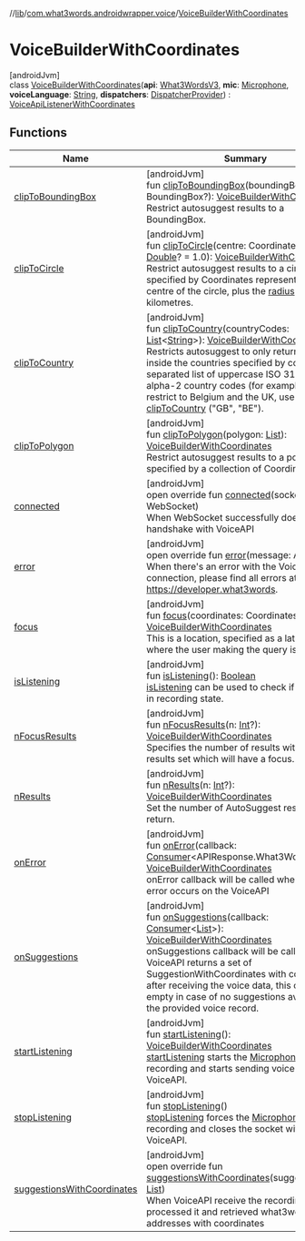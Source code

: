 //[lib](../../../index.md)/[com.what3words.androidwrapper.voice](../index.md)/[VoiceBuilderWithCoordinates](index.md)

# VoiceBuilderWithCoordinates

[androidJvm]\
class [VoiceBuilderWithCoordinates](index.md)(**api**: [What3WordsV3](../../com.what3words.androidwrapper/-what3-words-v3/index.md), **mic**: [Microphone](../-microphone/index.md), **voiceLanguage**: [String](https://kotlinlang.org/api/latest/jvm/stdlib/kotlin/-string/index.html), **dispatchers**: [DispatcherProvider](../../com.what3words.androidwrapper.helpers/-dispatcher-provider/index.md)) : [VoiceApiListenerWithCoordinates](../-voice-api-listener-with-coordinates/index.md)

## Functions

| Name | Summary |
|---|---|
| [clipToBoundingBox](clip-to-bounding-box.md) | [androidJvm]<br>fun [clipToBoundingBox](clip-to-bounding-box.md)(boundingBox: BoundingBox?): [VoiceBuilderWithCoordinates](index.md)<br>Restrict autosuggest results to a BoundingBox. |
| [clipToCircle](clip-to-circle.md) | [androidJvm]<br>fun [clipToCircle](clip-to-circle.md)(centre: Coordinates?, radius: [Double](https://kotlinlang.org/api/latest/jvm/stdlib/kotlin/-double/index.html)? = 1.0): [VoiceBuilderWithCoordinates](index.md)<br>Restrict autosuggest results to a circle, specified by Coordinates representing the centre of the circle, plus the [radius](clip-to-circle.md) in kilometres. |
| [clipToCountry](clip-to-country.md) | [androidJvm]<br>fun [clipToCountry](clip-to-country.md)(countryCodes: [List](https://kotlinlang.org/api/latest/jvm/stdlib/kotlin.collections/-list/index.html)<[String](https://kotlinlang.org/api/latest/jvm/stdlib/kotlin/-string/index.html)>): [VoiceBuilderWithCoordinates](index.md)<br>Restricts autosuggest to only return results inside the countries specified by comma-separated list of uppercase ISO 3166-1 alpha-2 country codes (for example, to restrict to Belgium and the UK, use [clipToCountry](clip-to-country.md) ("GB", "BE"). |
| [clipToPolygon](clip-to-polygon.md) | [androidJvm]<br>fun [clipToPolygon](clip-to-polygon.md)(polygon: [List](https://kotlinlang.org/api/latest/jvm/stdlib/kotlin.collections/-list/index.html)<Coordinates>): [VoiceBuilderWithCoordinates](index.md)<br>Restrict autosuggest results to a polygon, specified by a collection of Coordinates. |
| [connected](connected.md) | [androidJvm]<br>open override fun [connected](connected.md)(socket: WebSocket)<br>When WebSocket successfully does the handshake with VoiceAPI |
| [error](error.md) | [androidJvm]<br>open override fun [error](error.md)(message: APIError)<br>When there's an error with the VoiceAPI connection, please find all errors at: https://developer.what3words. |
| [focus](focus.md) | [androidJvm]<br>fun [focus](focus.md)(coordinates: Coordinates?): [VoiceBuilderWithCoordinates](index.md)<br>This is a location, specified as a latitude (often where the user making the query is). |
| [isListening](is-listening.md) | [androidJvm]<br>fun [isListening](is-listening.md)(): [Boolean](https://kotlinlang.org/api/latest/jvm/stdlib/kotlin/-boolean/index.html)<br>[isListening](is-listening.md) can be used to check if is currently in recording state. |
| [nFocusResults](n-focus-results.md) | [androidJvm]<br>fun [nFocusResults](n-focus-results.md)(n: [Int](https://kotlinlang.org/api/latest/jvm/stdlib/kotlin/-int/index.html)?): [VoiceBuilderWithCoordinates](index.md)<br>Specifies the number of results within the results set which will have a focus. |
| [nResults](n-results.md) | [androidJvm]<br>fun [nResults](n-results.md)(n: [Int](https://kotlinlang.org/api/latest/jvm/stdlib/kotlin/-int/index.html)?): [VoiceBuilderWithCoordinates](index.md)<br>Set the number of AutoSuggest results to return. |
| [onError](on-error.md) | [androidJvm]<br>fun [onError](on-error.md)(callback: [Consumer](https://developer.android.com/reference/kotlin/androidx/core/util/Consumer.html)<APIResponse.What3WordsError>): [VoiceBuilderWithCoordinates](index.md)<br>onError callback will be called when some API error occurs on the VoiceAPI |
| [onSuggestions](on-suggestions.md) | [androidJvm]<br>fun [onSuggestions](on-suggestions.md)(callback: [Consumer](https://developer.android.com/reference/kotlin/androidx/core/util/Consumer.html)<[List](https://kotlinlang.org/api/latest/jvm/stdlib/kotlin.collections/-list/index.html)<SuggestionWithCoordinates>>): [VoiceBuilderWithCoordinates](index.md)<br>onSuggestions callback will be called when VoiceAPI returns a set of SuggestionWithCoordinates with coordinates after receiving the voice data, this can be empty in case of no suggestions available for the provided voice record. |
| [startListening](start-listening.md) | [androidJvm]<br>fun [startListening](start-listening.md)(): [VoiceBuilderWithCoordinates](index.md)<br>[startListening](start-listening.md) starts the [Microphone](../-microphone/index.md) recording and starts sending voice data to our VoiceAPI. |
| [stopListening](stop-listening.md) | [androidJvm]<br>fun [stopListening](stop-listening.md)()<br>[stopListening](stop-listening.md) forces the [Microphone](../-microphone/index.md) to stop recording and closes the socket with our VoiceAPI. |
| [suggestionsWithCoordinates](suggestions-with-coordinates.md) | [androidJvm]<br>open override fun [suggestionsWithCoordinates](suggestions-with-coordinates.md)(suggestions: [List](https://kotlinlang.org/api/latest/jvm/stdlib/kotlin.collections/-list/index.html)<SuggestionWithCoordinates>)<br>When VoiceAPI receive the recording, processed it and retrieved what3word addresses with coordinates |
